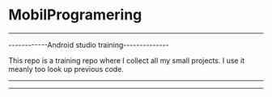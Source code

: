 # MobilProgramering

-------------------------------------------------
------------Android studio training--------------

This repo is a training repo where I collect all 
my small projects. I use it meanly too look up 
previous code. 

-------------------------------------------------
-------------------------------------------------

